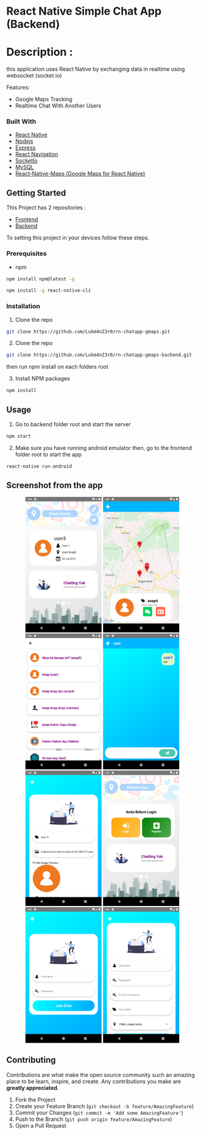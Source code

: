 # React Native Simple Chat App (Backend)

# Description :
this application uses React Native by exchanging data in realtime using websocket (socket.io)

Features:
* Google Maps Tracking
* Realtime Chat With Another Users

### Built With
* [React Native](https://facebook.github.io/react-native/)
* [Nodejs](https://nodejs.org/)
* [Express](https://expressjs.com/)
* [React Navigation](https://reactnavigation.org/)
* [SocketIo](https://socket.io)
* [MySQL](https://mysql.com)
* [React-Native-Maps (Google Maps for React Native)](https://github.com/react-native-community/react-native-maps)

<!-- GETTING STARTED -->
## Getting Started

This Project has 2 repositories :
* [Frontend](https://github.com/Lukm4nZ3r0/rn-chatapp-gmaps)
* [Backend](https://github.com/Lukm4nZ3r0/rn-chatapp-gmaps-backend)

To setting this project in your devices follow these steps.

### Prerequisites

* npm
```sh
npm install npm@latest -g
```
```sh
npm install -g react-native-cli
```

### Installation

1. Clone the repo
```sh
git clone https://github.com/Lukm4nZ3r0/rn-chatapp-gmaps.git
```
2. Clone the repo
```sh
git clone https://github.com/Lukm4nZ3r0/rn-chatapp-gmaps-backend.git
```

then run npm install on each folders root

3. Install NPM packages
```sh
npm install
```

<!-- USAGE EXAMPLES -->
## Usage

1. Go to backend folder root and start the server
```sh
npm start
```
2. Make sure you have running android emulator then, go to the frontend folder root to start the app
```sh
react-native run-android
```
## Screenshot from the app
<p align='center'>
  <span>
  <img src='https://github.com/Lukm4nZ3r0/rn-chatapp-gmaps/blob/master/screenshot/Screenshot_1563605090.png' width=200 />
  <img src='https://github.com/Lukm4nZ3r0/rn-chatapp-gmaps/blob/master/screenshot/Screenshot_1563605112.png' width=200 />
  <img src='https://github.com/Lukm4nZ3r0/rn-chatapp-gmaps/blob/master/screenshot/Screenshot_1563605123.png' width=200 />
  <img src='https://github.com/Lukm4nZ3r0/rn-chatapp-gmaps/blob/master/screenshot/Screenshot_1563605138.png' width=200 />
  <img src='https://github.com/Lukm4nZ3r0/rn-chatapp-gmaps/blob/master/screenshot/Screenshot_1563605147.png' width=200 />
  <img src='https://github.com/Lukm4nZ3r0/rn-chatapp-gmaps/blob/master/screenshot/Screenshot_1563605152.png' width=200 />
  <img src='https://github.com/Lukm4nZ3r0/rn-chatapp-gmaps/blob/master/screenshot/Screenshot_1563605155.png' width=200 />
  <img src='https://github.com/Lukm4nZ3r0/rn-chatapp-gmaps/blob/master/screenshot/Screenshot_1563605160.png' width=200 />
  </span>
</p>

<!-- CONTRIBUTING -->
## Contributing

Contributions are what make the open source community such an amazing place to be learn, inspire, and create. Any contributions you make are **greatly appreciated**.

1. Fork the Project
2. Create your Feature Branch (`git checkout -b feature/AmazingFeature`)
3. Commit your Changes (`git commit -m 'Add some AmazingFeature'`)
4. Push to the Branch (`git push origin feature/AmazingFeature`)
5. Open a Pull Request
